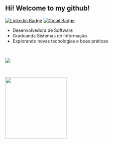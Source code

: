 ## Hi! Welcome to my github!

[![Linkedin Badge](https://img.shields.io/badge/-LinkedIn-000000?style=flat-square&logo=linkedin&logoColor=white&link=https://br.linkedin.com/in/ribbeiroana)](https://br.linkedin.com/in/ribbeiroana)
[![Gmail Badge](https://img.shields.io/badge/-martinnrs.ana@gmail.com-000000?style=flat-square&logo=Gmail&logoColor=white&link=mailto:martinnrs.ana@gmail.com)](mailto:martinnrs.ana@gmail.com)



- Desenvolvedora de Software
- Graduanda Sistemas de Informação
- Explorando novas tecnologias e boas práticas
  



<br>
<p align="left">
  <a href="https://skillicons.dev">
    <img src="https://skillicons.dev/icons?i=git,mysql,mongodb,js,nodejs,ts,react,postman,linux" />
  </a>
</p>

<br>
<p align="left">
   <img height="195px" src="https://github-readme-stats.vercel.app/api/top-langs/?username=anamartinsr&layout=compact&hide_border=true&title_color=ffffff&text_color=ffffff&bg_color=1C1C1C" />
</p>
